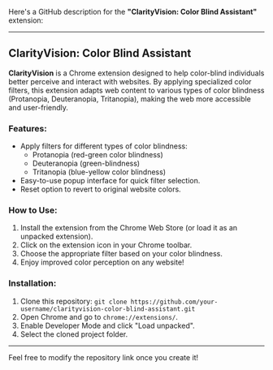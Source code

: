 Here's a GitHub description for the **"ClarityVision: Color Blind Assistant"** extension:

---

## ClarityVision: Color Blind Assistant

**ClarityVision** is a Chrome extension designed to help color-blind individuals better perceive and interact with websites. By applying specialized color filters, this extension adapts web content to various types of color blindness (Protanopia, Deuteranopia, Tritanopia), making the web more accessible and user-friendly.

### Features:
- Apply filters for different types of color blindness:
  - Protanopia (red-green color blindness)
  - Deuteranopia (green-blindness)
  - Tritanopia (blue-yellow color blindness)
- Easy-to-use popup interface for quick filter selection.
- Reset option to revert to original website colors.

### How to Use:
1. Install the extension from the Chrome Web Store (or load it as an unpacked extension).
2. Click on the extension icon in your Chrome toolbar.
3. Choose the appropriate filter based on your color blindness.
4. Enjoy improved color perception on any website!

### Installation:
1. Clone this repository: `git clone https://github.com/your-username/clarityvision-color-blind-assistant.git`
2. Open Chrome and go to `chrome://extensions/`.
3. Enable Developer Mode and click "Load unpacked".
4. Select the cloned project folder.

---

Feel free to modify the repository link once you create it!